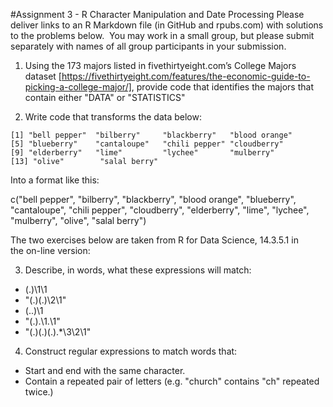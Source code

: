 #Assignment 3 - R Character Manipulation and Date Processing
Please deliver links to an R Markdown file (in GitHub and rpubs.com) with solutions to the problems below.  You may work in a small group, but please submit separately with names of all group participants in your submission.

1. Using the 173 majors listed in fivethirtyeight.com’s College Majors dataset [https://fivethirtyeight.com/features/the-economic-guide-to-picking-a-college-major/], provide code that identifies the majors that contain either "DATA" or "STATISTICS"

2. Write code that transforms the data below:</p>

```
[1] "bell pepper"  "bilberry"     "blackberry"   "blood orange"
[5] "blueberry"    "cantaloupe"   "chili pepper" "cloudberry"
[9] "elderberry"   "lime"         "lychee"       "mulberry"
[13] "olive"        "salal berry"
```

Into a format like this:</p>
c("bell pepper", "bilberry", "blackberry", "blood orange", "blueberry", "cantaloupe", "chili pepper", "cloudberry", "elderberry", "lime", "lychee", "mulberry", "olive", "salal berry")</p>

The two exercises below are taken from R for Data Science, 14.3.5.1 in the on-line version:

3. Describe, in words, what these expressions will match:

- (.)\1\1
- "(.)(.)\\2\\1"
- (..)\1
- "(.).\\1.\\1"
- "(.)(.)(.).*\\3\\2\\1"

4. Construct regular expressions to match words that:
- Start and end with the same character.
- Contain a repeated pair of letters (e.g. "church" contains "ch" repeated twice.)
